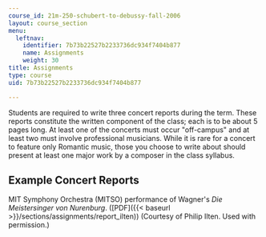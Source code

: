```yaml
---
course_id: 21m-250-schubert-to-debussy-fall-2006
layout: course_section
menu:
  leftnav:
    identifier: 7b73b22527b2233736dc934f7404b877
    name: Assignments
    weight: 30
title: Assignments
type: course
uid: 7b73b22527b2233736dc934f7404b877

---
```


Students are required to write three concert reports during the term. These reports constitute the written component of the class; each is to be about 5 pages long. At least one of the concerts must occur "off-campus" and at least two must involve professional musicians. While it is rare for a concert to feature only Romantic music, those you choose to write about should present at least one major work by a composer in the class syllabus.

Example Concert Reports
-----------------------

MIT Symphony Orchestra (MITSO) performance of Wagner's _Die Meistersinger von Nurenburg_. ([PDF]({{< baseurl >}}/sections/assignments/report_ilten)) (Courtesy of Philip Ilten. Used with permission.)